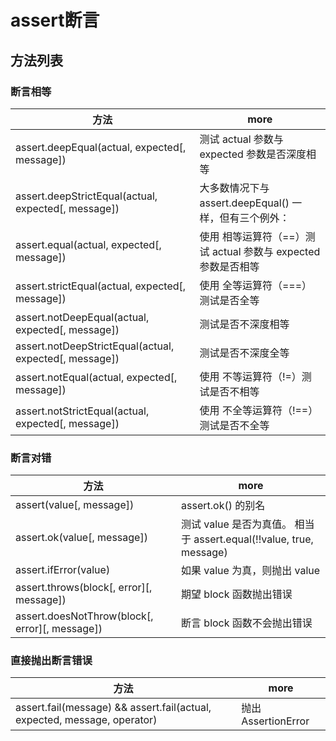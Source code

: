# assert断言

## 方法列表

### 断言相等

方法                                                     | more
------------------------------------------------------ | -----------------------------------------
assert.deepEqual(actual, expected[, message])          | 测试 actual 参数与 expected 参数是否深度相等
assert.deepStrictEqual(actual, expected[, message])    | 大多数情况下与 assert.deepEqual() 一样，但有三个例外：
assert.equal(actual, expected[, message])              | 使用 相等运算符（==）测试 actual 参数与 expected 参数是否相等
assert.strictEqual(actual, expected[, message])        | 使用 全等运算符（===）测试是否全等
assert.notDeepEqual(actual, expected[, message])       | 测试是否不深度相等
assert.notDeepStrictEqual(actual, expected[, message]) | 测试是否不深度全等
assert.notEqual(actual, expected[, message])           | 使用 不等运算符（!=）测试是否不相等
assert.notStrictEqual(actual, expected[, message])     | 使用 不全等运算符（!==）测试是否不全等

### 断言对错

方法                                             | more
---------------------------------------------- | --------------------------------------------------------
assert(value[, message])                       | assert.ok() 的别名
assert.ok(value[, message])                    | 测试 value 是否为真值。 相当于 assert.equal(!!value, true, message)
assert.ifError(value)                          | 如果 value 为真，则抛出 value
assert.throws(block[, error][, message])       | 期望 block 函数抛出错误
assert.doesNotThrow(block[, error][, message]) | 断言 block 函数不会抛出错误

### 直接抛出断言错误

方法                                                                       | more
------------------------------------------------------------------------ | -----------------
assert.fail(message) && assert.fail(actual, expected, message, operator) | 抛出 AssertionError
